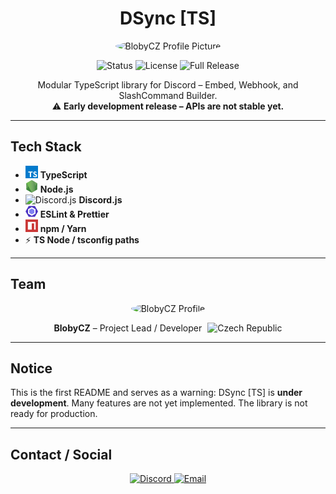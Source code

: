 <h1 align="center">DSync [TS]</h1>

<p align="center">
  <img src="https://avatars.githubusercontent.com/Bloby22" width="120" height="120" alt="BlobyCZ Profile Picture" style="border-radius:50%;">
</p>

<p align="center">
  <img src="https://img.shields.io/badge/status-in%20development-yellow" alt="Status">
  <img src="https://img.shields.io/badge/license-CCL-blue" alt="License">
  <img src="https://img.shields.io/badge/Full%20Release-November%202025-brightgreen" alt="Full Release">
</p>

<p align="center">
  Modular TypeScript library for Discord – Embed, Webhook, and SlashCommand Builder.<br>
  ⚠️ <strong>Early development release – APIs are not stable yet.</strong>
</p>

---

<h2>Tech Stack</h2>

<ul>
<li><img src="https://raw.githubusercontent.com/github/explore/main/topics/typescript/typescript.png" width="20" alt="TypeScript"> <strong>TypeScript</strong></li>
<li><img src="https://raw.githubusercontent.com/github/explore/main/topics/nodejs/nodejs.png" width="20" alt="Node.js"> <strong>Node.js</strong></li>
<li><img src="https://raw.githubusercontent.com/github/explore/main/topics/discordjs/discordjs.png" width="20" alt="Discord.js"> <strong>Discord.js</strong></li>
<li><img src="https://raw.githubusercontent.com/github/explore/main/topics/eslint/eslint.png" width="20" alt="ESLint"> <strong>ESLint & Prettier</strong></li>
<li><img src="https://raw.githubusercontent.com/github/explore/main/topics/npm/npm.png" width="20" alt="npm"> <strong>npm / Yarn</strong></li>
<li>⚡ <strong>TS Node / tsconfig paths</strong></li>
</ul>

---

<h2>Team</h2>

<p align="center">
  <img src="https://avatars.githubusercontent.com/Bloby22" width="100" height="100" alt="BlobyCZ Profile" style="border-radius:50%;">
</p>
<p align="center">
  <strong>BlobyCZ</strong> – Project Lead / Developer 
  <img src="https://flagcdn.com/w20/cz.png" alt="Czech Republic" width="20" style="margin-left:5px;">
</p>

---

<h2>Notice</h2>
<p>
This is the first README and serves as a warning: DSync [TS] is <strong>under development</strong>.  
Many features are not yet implemented. The library is not ready for production.
</p>

---

<h2>Contact / Social</h2>

<p align="center">
  <a href="https://discord.com/users/blobycz">
    <img src="https://raw.githubusercontent.com/simple-icons/simple-icons/develop/icons/discord.svg" width="30" alt="Discord">
  </a>
  <a href="mailto:michal@bloby.eu">
    <img src="https://raw.githubusercontent.com/simple-icons/simple-icons/develop/icons/gmail.svg" width="30" alt="Email">
  </a>
</p>